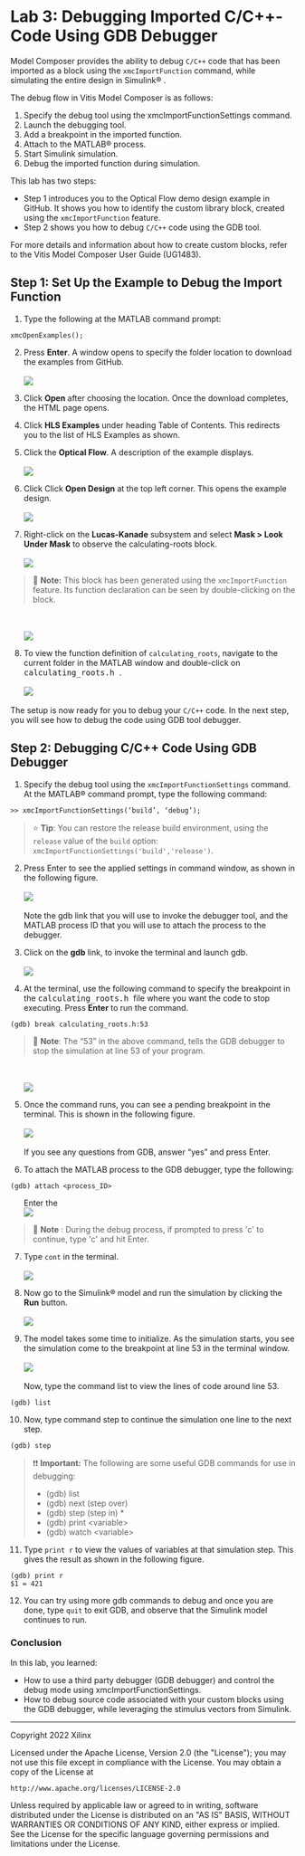 # Lab 3: Debugging Imported C/C++-Code Using GDB Debugger

Model Composer provides the ability to debug `C/C++` code that has been 
imported as a block using the `xmcImportFunction` command, 
while simulating the entire design in Simulink® .

The debug flow in Vitis Model Composer is as follows:
1. Specify the debug tool using the xmcImportFunctionSettings command.
2. Launch the debugging tool.
3. Add a breakpoint in the imported function.
4. Attach to the MATLAB® process.
5. Start Simulink simulation.
6. Debug the imported function during simulation.

This lab has two steps:
 * Step 1 introduces you to the Optical Flow demo design example in GitHub. It shows you how to identify the custom library block, created using the `xmcImportFunction` feature.
 * Step 2 shows you how to debug `C/C++` code using the GDB tool.

For more details and information about how to create custom blocks, refer to the Vitis Model Composer User Guide (UG1483).

## Step 1: Set Up the Example to Debug the Import Function

1. Type the following at the MATLAB command prompt:
``` 
xmcOpenExamples();
```

2. Press **Enter**. A window opens to specify the folder location to download the examples from GitHub.
<br><br><img src="Images/Step1/Step2.png">

3. Click **Open** after choosing the location. Once the download completes, the HTML page opens.

4. Click **HLS Examples** under heading Table of Contents. This redirects you to the list of HLS Examples as shown. 

5. Click the **Optical Flow**. A description of the example displays.
<br><br><img src="Images/Step1/Step5.png">

6. Click Click **Open Design** at the top left corner. This opens the example design.
<br><br><img src="Images/Step1/Step7.png">

7. Right-click on the **Lucas-Kanade** subsystem and select **Mask > Look Under Mask** to observe the calculating-roots block.
<br><br><img src="Images/Step1/Step9-1.png">

> 📝 **Note:** This block has been generated using the `xmcImportFunction` feature. Its function declaration can be seen by double-clicking on the block.

<ul><br><br><img src="Images/Step1/Step9-2.png"></ul>

8. To view the function definition of `calculating_roots`, navigate to the current folder in the MATLAB window and double-click on <samp> calculating_roots.h </samp>.
<br><br><img src="Images/Step1/Step10.png">

The setup is now ready for you to debug your `C/C++` code. In the next step, you will see how to debug the code using GDB tool debugger.

## Step 2: Debugging C/C++ Code Using GDB Debugger
 
1. Specify the debug tool using the `xmcImportFunctionSettings` command. At the MATLAB® command prompt, type the following command:
```
>> xmcImportFunctionSettings(‘build’, ‘debug’);
```
> ⭐ **Tip**: You can restore the release build environment, using the `release` value of the `build` option: `xmcImportFunctionSettings('build','release')`.

2. Press Enter to see the applied settings in command window, as shown in the following figure.
<br><br><img src="Images/Step2/Step2.png">
<br><br> Note the gdb link that you will use to invoke the debugger tool, and the MATLAB process ID that you will use to attach the process to the debugger.

3. Click on the **gdb** link, to invoke the terminal and launch gdb.
<br><br><img src="Images/Step2/Step3.png">

 4. At the terminal, use the following command to specify the breakpoint in the <samp> calculating_roots.h </samp> file where you want the code to stop executing. Press **Enter** to run the command.
```
(gdb) break calculating_roots.h:53 

```
> 📝 **Note**: The “53” in the above command, tells the GDB debugger to stop the simulation at line 53 of your program.

<ul><br><br><img src="Images/Step2/Step4.png"></ul>

5. Once the command runs, you can see a pending breakpoint in the terminal. This is shown in the following figure.
<br><br><img src="Images/Step2/Step5.png">
<br><br>If you see any questions from GDB, answer “yes” and press Enter.

6. To attach the MATLAB process to the GDB debugger, type the following:
```
(gdb) attach <process_ID> 
```
<ul> Enter the <process ID you saw in step 2. For example “15972”. As soon as the MATLAB process is attached, the MATLAB application gets frozen and becomes unresponsive. 
<br><br><img src="Images/Step2/Step6.png"> </ul>
 
> 📝 **Note** : During the debug process, if prompted to press 'c' to continue, type 'c' and hit Enter.

7. Type `cont` in the terminal.
<br><br><img src="Images/Step2/Step7.png">

8. Now go to the Simulink® model and run the simulation by clicking the **Run** button.
<br><br><img src="Images/Step2/Step8.png">

9. The model takes some time to initialize. As the simulation starts, you see the simulation come to the breakpoint at line 53 in the terminal window.
<br><br><img src="Images/Step2/Step9.png">
<br><br>Now, type the command list to view the lines of code around line 53.
```
(gdb) list
```

10. Now, type command step to continue the simulation one line to the next step.
```
(gdb) step
```

> ❗❗ **Important:** The following are some useful GDB commands for use in debugging:
> * (gdb) list
> * (gdb) next (step over)
> * (gdb) step (step in) * 
> * (gdb) print \<variable>
> * (gdb) watch \<variable>

11. Type `print r` to view the values of variables at that simulation step. This gives the result as shown in the following figure.
```
(gdb) print r
$1 = 421
```

12. You can try using more gdb commands to debug and once you are done, type `quit` to exit GDB, and observe that the Simulink model continues to run.

### Conclusion
In this lab, you learned:
 * How to use a third party debugger (GDB debugger) and control the debug mode using xmcImportFunctionSettings.
 * How to debug source code associated with your custom blocks using the GDB debugger, while leveraging the stimulus vectors from Simulink.


--------------
Copyright 2022 Xilinx

Licensed under the Apache License, Version 2.0 (the "License");
you may not use this file except in compliance with the License.
You may obtain a copy of the License at

    http://www.apache.org/licenses/LICENSE-2.0

Unless required by applicable law or agreed to in writing, software
distributed under the License is distributed on an "AS IS" BASIS,
WITHOUT WARRANTIES OR CONDITIONS OF ANY KIND, either express or implied.
See the License for the specific language governing permissions and
limitations under the License.








